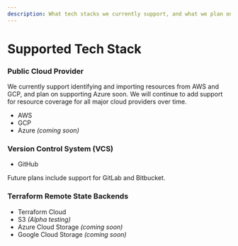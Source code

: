 ```yaml
---
description: What tech stacks we currently support, and what we plan on supporting soon.
---
```


# Supported Tech Stack

### Public Cloud Provider

We currently support identifying and importing resources from AWS and GCP, and plan on supporting Azure soon. We will continue to add support for resource coverage for all major cloud providers over time.

* AWS
* GCP
* Azure _(coming soon)_

### Version Control System (VCS)

* GitHub

Future plans include support for GitLab and Bitbucket.

### Terraform Remote State Backends

* Terraform Cloud
* S3 _(Alpha testing)_
* Azure Cloud Storage _(coming soon)_
* Google Cloud Storage _(coming soon)_
